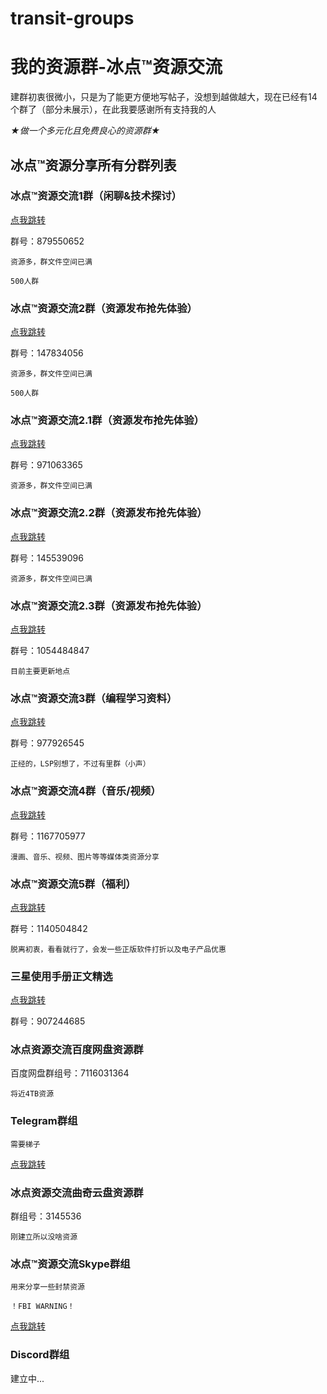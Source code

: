 # transit-groups

# 我的资源群-冰点™资源交流

建群初衷很微小，只是为了能更方便地写帖子，没想到越做越大，现在已经有14个群了（部分未展示），在此我要感谢所有支持我的人

*★做一个多元化且免费良心的资源群★*

## 冰点™资源分享所有分群列表 

### 冰点™资源交流1群（闲聊&技术探讨）

[点我跳转](http://t.cn/A6cH32XA)

群号：879550652

`资源多，群文件空间已满`

`500人群`

### 冰点™资源交流2群（资源发布抢先体验）

[点我跳转](http://t.cn/A6cH3I77)

群号：147834056

`资源多，群文件空间已满`

`500人群`

### 冰点™资源交流2.1群（资源发布抢先体验）

[点我跳转](http://t.cn/A6cH3xpk)

群号：971063365

`资源多，群文件空间已满`

### 冰点™资源交流2.2群（资源发布抢先体验）

[点我跳转](http://t.cn/A6cH3iqC)

群号：145539096

`资源多，群文件空间已满`

### 冰点™资源交流2.3群（资源发布抢先体验）

[点我跳转](http://t.cn/A6V2Tp1B)

群号：1054484847

`目前主要更新地点`

### 冰点™资源交流3群（编程学习资料）

[点我跳转](http://t.cn/A6cH3X29)

群号：977926545

`正经的，LSP别想了，不过有里群（小声） `

### 冰点™资源交流4群（音乐/视频）

[点我跳转](http://t.cn/A6cH3adb)

群号：1167705977

`漫画、音乐、视频、图片等等媒体类资源分享`

### 冰点™资源交流5群（福利）

[点我跳转](http://t.cn/A6cH3opL)

群号：1140504842

`脱离初衷，看看就行了，会发一些正版软件打折以及电子产品优惠`

### 三星使用手册正文精选

[点我跳转](http://mtw.so/6moJ2Z)

群号：907244685

### 冰点资源交流百度网盘资源群

百度网盘群组号：7116031364

`将近4TB资源`

### Telegram群组

`需要梯子`

[点我跳转](https://t.me/CopyRightZGQInc)

### 冰点资源交流曲奇云盘资源群

群组号：3145536

`刚建立所以没啥资源`

### 冰点™资源交流Skype群组

`用来分享一些封禁资源`

`！FBI WARNING！`

[点我跳转](https://join.skype.com/WXZWC6D7WMby)

### Discord群组

建立中...
